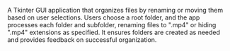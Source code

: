 A Tkinter GUI application that organizes files by renaming or moving them based on user selections. Users choose a root folder, and the app processes each folder and subfolder, renaming files to ".mp4" or hiding ".mp4" extensions as specified. It ensures folders are created as needed and provides feedback on successful organization.






